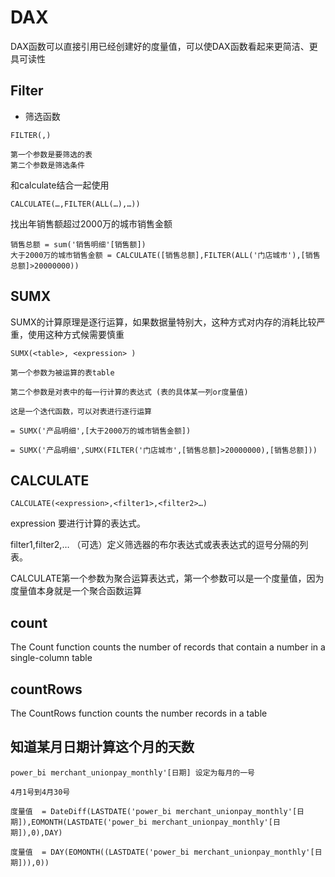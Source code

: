﻿# DAX

DAX函数可以直接引用已经创建好的度量值，可以使DAX函数看起来更简洁、更具可读性

## Filter
- 筛选函数
```
FILTER(,)

第一个参数是要筛选的表
第二个参数是筛选条件
```

和calculate结合一起使用
```
CALCULATE(…,FILTER(ALL(…),…))
```
找出年销售额超过2000万的城市销售金额

```
销售总额 = sum('销售明细'[销售额])
大于2000万的城市销售金额 = CALCULATE([销售总额],FILTER(ALL('门店城市'),[销售总额]>20000000))
```

## SUMX

SUMX的计算原理是逐行运算，如果数据量特别大，这种方式对内存的消耗比较严重，使用这种方式候需要慎重

```
SUMX(<table>, <expression> )

第一个参数为被运算的表table

第二个参数是对表中的每一行计算的表达式 (表的具体某一列or度量值)

这是一个迭代函数，可以对表进行逐行运算
```

```
= SUMX('产品明细',[大于2000万的城市销售金额])
```

```
= SUMX('产品明细',SUMX(FILTER('门店城市',[销售总额]>20000000),[销售总额]))
```

## CALCULATE
```
CALCULATE(<expression>,<filter1>,<filter2>…)
```

expression 要进行计算的表达式。

filter1,filter2,… （可选）定义筛选器的布尔表达式或表表达式的逗号分隔的列表。

CALCULATE第一个参数为聚合运算表达式，第一个参数可以是一个度量值，因为度量值本身就是一个聚合函数运算

## count

The Count function counts the number of records that contain a number in a single-column table

## countRows

The CountRows function counts the number records in a table

## 知道某月日期计算这个月的天数
```
power_bi merchant_unionpay_monthly'[日期] 设定为每月的一号

4月1号到4月30号

度量值  = DateDiff(LASTDATE('power_bi merchant_unionpay_monthly'[日期]),EOMONTH(LASTDATE('power_bi merchant_unionpay_monthly'[日期]),0),DAY)
```

```
度量值  = DAY(EOMONTH((LASTDATE('power_bi merchant_unionpay_monthly'[日期])),0))
```

